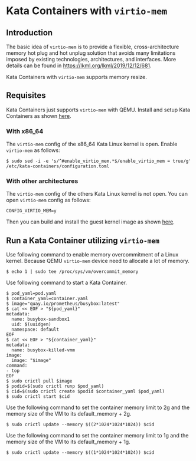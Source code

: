 # Kata Containers with `virtio-mem`

## Introduction

The basic idea of `virtio-mem` is to provide a flexible, cross-architecture memory hot plug and hot unplug solution that avoids many limitations imposed by existing technologies, architectures, and interfaces.
More details can be found in https://lkml.org/lkml/2019/12/12/681.

Kata Containers with `virtio-mem` supports memory resize.

## Requisites

Kata Containers just supports `virtio-mem` with QEMU.
Install and setup Kata Containers as shown [here](../install/README.md).

### With x86_64
The `virtio-mem` config of the x86_64 Kata Linux kernel is open.
Enable `virtio-mem` as follows:
```
$ sudo sed -i -e 's/^#enable_virtio_mem.*$/enable_virtio_mem = true/g' /etc/kata-containers/configuration.toml
```

### With other architectures
The `virtio-mem` config of the others Kata Linux kernel is not open.
You can open `virtio-mem` config as follows:
```
CONFIG_VIRTIO_MEM=y
```
Then you can build and install the guest kernel image as shown [here](../../tools/packaging/kernel/README.md#build-kata-containers-kernel).

## Run a Kata Container utilizing `virtio-mem`

Use following command to enable memory overcommitment of a Linux kernel.  Because QEMU `virtio-mem` device need to allocate a lot of memory.
```
$ echo 1 | sudo tee /proc/sys/vm/overcommit_memory
```

Use following command to start a Kata Container.
```
$ pod_yaml=pod.yaml
$ container_yaml=container.yaml
$ image="quay.io/prometheus/busybox:latest"
$ cat << EOF > "${pod_yaml}"
metadata:
  name: busybox-sandbox1
  uid: $(uuidgen)
  namespace: default
EOF
$ cat << EOF > "${container_yaml}"
metadata:
  name: busybox-killed-vmm
image:
  image: "$image"
command:
- top
EOF
$ sudo crictl pull $image
$ podid=$(sudo crictl runp $pod_yaml)
$ cid=$(sudo crictl create $podid $container_yaml $pod_yaml)
$ sudo crictl start $cid
```

Use the following command to set the container memory limit to 2g and the memory size of the VM to its default_memory + 2g.
```
$ sudo crictl update --memory $((2*1024*1024*1024)) $cid
```

Use the following command to set the container memory limit to 1g and the memory size of the VM to its default_memory + 1g.
```
$ sudo crictl update --memory $((1*1024*1024*1024)) $cid
```
